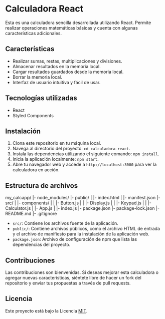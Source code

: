 # Calculadora React

Esta es una calculadora sencilla desarrollada utilizando React. Permite realizar operaciones matemáticas básicas y cuenta con algunas características adicionales.

## Características

- Realizar sumas, restas, multiplicaciones y divisiones.
- Almacenar resultados en la memoria local.
- Cargar resultados guardados desde la memoria local.
- Borrar la memoria local.
- Interfaz de usuario intuitiva y fácil de usar.

## Tecnologías utilizadas

- React
- Styled Components

## Instalación

1. Clona este repositorio en tu máquina local.
2. Navega al directorio del proyecto: `cd calculadora-react`.
3. Instala las dependencias utilizando el siguiente comando: `npm install`.
4. Inicia la aplicación localmente: `npm start`.
5. Abre tu navegador web y accede a `http://localhost:3000` para ver la calculadora en acción.

## Estructura de archivos

my_calcapp/
  |- node_modules/
  |- public/
  |  |- index.html
  |  |- manifest.json
  |- src/
  |  |- components/
  |  |  |- Button.js
  |  |  |- Display.js
  |  |  |- Keypad.js
  |  |  |- Calculator.js
  |  |- App.js
  |  |- index.js
  |- package.json
  |- package-lock.json
  |- README.md
  |- .gitignore


- `src/`: Contiene los archivos fuente de la aplicación.
- `public/`: Contiene archivos públicos, como el archivo HTML de entrada y el archivo de manifiesto para la instalación de la aplicación web.
- `package.json`: Archivo de configuración de npm que lista las dependencias del proyecto.

## Contribuciones

Las contribuciones son bienvenidas. Si deseas mejorar esta calculadora o agregar nuevas características, siéntete libre de hacer un fork del repositorio y enviar tus propuestas a través de pull requests.

## Licencia

Este proyecto está bajo la Licencia [MIT](LICENSE).







